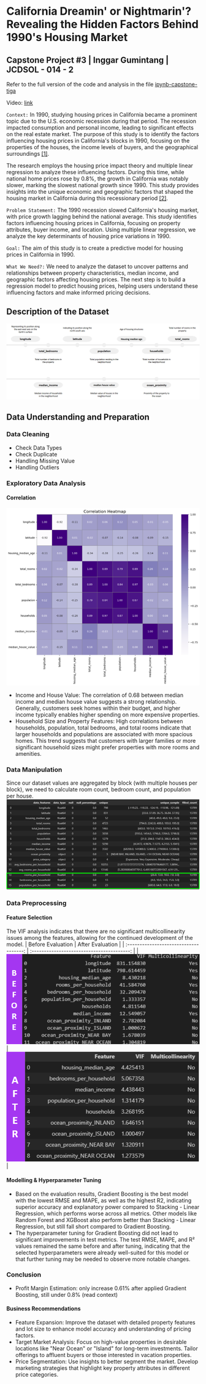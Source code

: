 # California Dreamin' or Nightmarin'? Revealing the Hidden Factors Behind 1990's Housing Market
## Capstone Project #3 | Inggar Gumintang | JCDSOL - 014 - 2
Refer to the full version of the code and analysis in the file [ipynb-capstone-tiga](https://github.com/inggargumintang/capstone-tiga-inggar/blob/main/capstone_tiga_inggar.ipynb)

Video: [link](https://drive.google.com/file/d/15JrZvYAUpbN5DJ39ued7-w-fcvZ2Y8dq/view?usp=sharing)

`Context:`
In 1990, studying housing prices in California became a prominent topic due to the U.S. economic recession during that period. The recession impacted consumption and personal income, leading to significant effects on the real estate market. The purpose of this study is to identify the factors influencing housing prices in California's blocks in 1990, focusing on the properties of the houses, the income levels of buyers, and the geographical surroundings [[1]](https://eudl.eu/pdf/10.4108/eai.18-11-2022.2327138).

The research employs the housing price impact theory and multiple linear regression to analyze these influencing factors. During this time, while national home prices rose by 0.8%, the growth in California was notably slower, marking the slowest national growth since 1990. This study provides insights into the unique economic and geographic factors that shaped the housing market in California during this recessionary period [[2]](https://www.ppic.org/wp-content/uploads/content/pubs/jtf/JTF_HousingMarketJTF.pdf).

`Problem Statement:`
The 1990 recession slowed California's housing market, with price growth lagging behind the national average. This study identifies factors influencing housing prices in California, focusing on property attributes, buyer income, and location. Using multiple linear regression, we analyze the key determinants of housing price variations in 1990.

`Goal:`
The aim of this study is to create a predictive model for housing prices in California in 1990.

`What We Need?:`
We need to analyze the dataset to uncover patterns and relationships between property characteristics, median income, and geographic factors affecting housing prices. The next step is to build a regression model to predict housing prices, helping users understand these influencing factors and make informed pricing decisions.

## Description of the Dataset
![Dataset](image/dataset.png)

## Data Understanding and Preparation
### Data Cleaning
- Check Data Types
- Check Duplicate
- Handling Missing Value
- Handling Outliers

### Exploratory Data Analysis
#### Correlation
![Correlation](image/correlation.png)
- Income and House Value: The correlation of 0.68 between median income and median house value suggests a strong relationship. Generally, customers seek homes within their budget, and higher income typically enables higher spending on more expensive properties.
- Household Size and Property Features: High correlations between households, population, total bedrooms, and total rooms indicate that larger households and populations are associated with more spacious homes. This trend suggests that customers with larger families or more significant household sizes might prefer properties with more rooms and amenities.

### Data Manipulation
Since our dataset values are aggregated by block (with multiple houses per block), we need to calculate room count, bedroom count, and population per house.
![Correlation](image/addColumn.png)

### Data Preprocessing
#### Feature Selection
The VIF analysis indicates that there are no significant multicollinearity issues among the features, allowing for the continued development of the model.
|                 Before Evaluation      |                    After Evaluation        |
| :------------------------------------: | :----------------------------------------: |
| ![Before](image/beforeVIF.png)         | ![After](image/afterVIF.png)               |

#### Modelling & Hyperparameter Tuning
- Based on the evaluation results, Gradient Boosting is the best model with the lowest RMSE and MAPE, as well as the highest R2, indicating superior accuracy and explanatory power compared to Stacking - Linear Regression, which performs worse across all metrics. Other models like Random Forest and XGBoost also perform better than Stacking - Linear Regression, but still fall short compared to Gradient Boosting.
- The hyperparameter tuning for Gradient Boosting did not lead to significant improvements in test metrics. The test RMSE, MAPE, and R² values remained the same before and after tuning, indicating that the selected hyperparameters were already well-suited for this model or that further tuning may be needed to observe more notable changes.

### Conclusion
- Profit Margin Estimation: only increase 0.61% after applied Gradient Boosting, still under 0.8% (read context)
#### Business Recommendations
- Feature Expansion: Improve the dataset with detailed property features and lot size to enhance model accuracy and understanding of pricing factors.
- Target Market Analysis: Focus on high-value properties in desirable locations like "Near Ocean" or "Island" for long-term investments. Tailor offerings to affluent buyers or those interested in vacation properties.
- Price Segmentation: Use insights to better segment the market. Develop marketing strategies that highlight key property attributes in different price categories.
